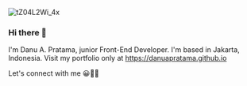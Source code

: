 ![tZ04L2Wi_4x](https://user-images.githubusercontent.com/87930640/148874408-f4a75dff-9aff-4e6c-a356-5cea7b24060f.jpg)

### Hi there 👋

I'm Danu A. Pratama, junior Front-End Developer. I'm based in Jakarta, Indonesia. Visit my portfolio only at https://danuapratama.github.io

Let's connect with me 😀👨‍💻
